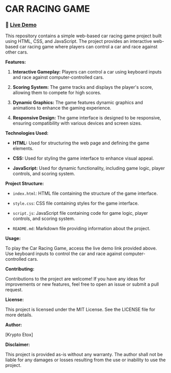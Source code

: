 # **CAR RACING GAME**

### 🔗 [Live Demo](#) 

This repository contains a simple web-based car racing game project built using HTML, CSS, and JavaScript. The project provides an interactive web-based car racing game where players can control a car and race against other cars.

**Features:**

1. **Interactive Gameplay:** Players can control a car using keyboard inputs and race against computer-controlled cars.

2. **Scoring System:** The game tracks and displays the player's score, allowing them to compete for high scores.

3. **Dynamic Graphics:** The game features dynamic graphics and animations to enhance the gaming experience.

4. **Responsive Design:** The game interface is designed to be responsive, ensuring compatibility with various devices and screen sizes.

**Technologies Used:**

- **HTML:** Used for structuring the web page and defining the game elements.

- **CSS:** Used for styling the game interface to enhance visual appeal.

- **JavaScript:** Used for dynamic functionality, including game logic, player controls, and scoring system.

**Project Structure:**

- `index.html`: HTML file containing the structure of the game interface.

- `style.css`: CSS file containing styles for the game interface.

- `script.js`: JavaScript file containing code for game logic, player controls, and scoring system.

- `README.md`: Markdown file providing information about the project.

**Usage:**

To play the Car Racing Game, access the live demo link provided above. Use keyboard inputs to control the car and race against computer-controlled cars.

**Contributing:**

Contributions to the project are welcome! If you have any ideas for improvements or new features, feel free to open an issue or submit a pull request.

**License:**

This project is licensed under the MIT License. See the LICENSE file for more details.

**Author:**

[Krypto Etox]


**Disclaimer:**

This project is provided as-is without any warranty. The author shall not be liable for any damages or losses resulting from the use or inability to use the project.

